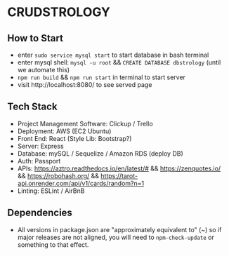# CRUDSTROLOGY

## How to Start

- enter `sudo service mysql start` to start database in bash terminal
- enter mysql shell: `mysql -u root` && `CREATE DATABASE dbstrology` (until we automate this)
- `npm run build` && `npm run start` in terminal to start server
- visit http://localhost:8080/ to see served page

## Tech Stack

- Project Management Software: Clickup / Trello
- Deployment: AWS (EC2 Ubuntu)
- Front End: React (Style Lib: Bootstrap?)
- Server: Express
- Database: mySQL / Sequelize / Amazon RDS (deploy DB)
- Auth: Passport
- APIs: https://aztro.readthedocs.io/en/latest/# && https://zenquotes.io/ && https://robohash.org/ && https://tarot-api.onrender.com/api/v1/cards/random?n=1
- Linting: ESLint / AirBnB

## Dependencies

- All versions in package.json are "approximately equivalent to" (~) so if major releases are not aligned, you will need to `npm-check-update` or something to that effect.